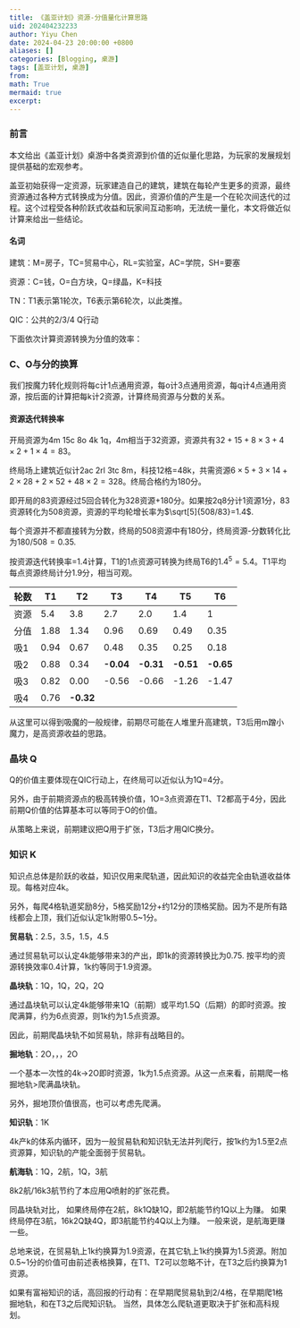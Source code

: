 ```yaml
---
title: 《盖亚计划》资源-分值量化计算思路
uid: 202404232233
author: Yiyu Chen
date: 2024-04-23 20:00:00 +0800
aliases: []
categories: [Blogging, 桌游]
tags: [盖亚计划, 桌游]
from: 
math: True
mermaid: true
excerpt: 
---
```


### 前言
本文给出《盖亚计划》桌游中各类资源到价值的近似量化思路，为玩家的发展规划提供基础的宏观参考。

盖亚初始获得一定资源，玩家建造自己的建筑，建筑在每轮产生更多的资源，最终资源通过各种方式转换成为分值。因此，资源价值的产生是一个在轮次间迭代的过程。这个过程受各种阶跃式收益和玩家间互动影响，无法统一量化，本文将做近似计算来给出一些结论。

#### 名词
建筑：M=房子，TC=贸易中心，RL=实验室，AC=学院，SH=要塞

资源：C=钱，O=白方块，Q=绿晶，K=科技

TN：T1表示第1轮次，T6表示第6轮次，以此类推。

QIC：公共的2/3/4 Q行动

下面依次计算资源转换为分值的效率：

### C、O与分的换算
我们按魔力转化规则将每c计1点通用资源，每o计3点通用资源，每q计4点通用资源，按后面的计算把每k计2资源，计算终局资源与分数的关系。

#### 资源迭代转换率
开局资源为4m 15c 8o 4k 1q，4m相当于32资源，资源共有$32+15+8 \times 3+4 \times 2+1 \times 4=83$。

终局场上建筑近似计2ac 2rl 3tc 8m，科技12格=48k，共需资源$6 \times 5+3 \times 14+2 \times 28+2 \times 52+48 \times 2=328$。终局合格约为180分。

即开局的83资源经过5回合转化为328资源+180分。如果按2q8分计1资源1分，83资源转化为508资源，资源的平均轮增长率为$\sqrt[5]{508/83}=1.4$.

每个资源并不都直接转为分数，终局的508资源中有180分，终局资源-分数转化比为$180/508=0.35$.

按资源迭代转换率=1.4计算，T1的1点资源可转换为终局T6的$1.4^5=5.4$。T1平均每点资源终局计分1.9分，相当可观。

| 轮数  | T1   | T2        | T3        | T4        | T5        | T6        |
| --- | ---- | --------- | --------- | --------- | --------- | --------- |
| 资源  | 5.4  | 3.8       | 2.7       | 2.0       | 1.4       | 1         |
| 分值  | 1.88 | 1.34      | 0.96      | 0.69      | 0.49      | 0.35      |
| 吸1  | 0.94 | 0.67      | 0.48      | 0.35      | 0.25      | 0.18      |
| 吸2  | 0.88 | 0.34      | **-0.04** | **-0.31** | **-0.51** | **-0.65** |
| 吸3  | 0.82 | 0.00      | -0.56     | -0.66     | -1.26     | -1.47     |
| 吸4  | 0.76 | **-0.32** |           |           |           |           |

从这里可以得到吸魔的一般规律，前期尽可能在人堆里升高建筑，T3后用m蹭小魔力，是高资源收益的思路。

### 晶块 Q
Q的价值主要体现在QIC行动上，在终局可以近似认为1Q=4分。

另外，由于前期资源点的极高转换价值，1O=3点资源在T1、T2都高于4分，因此前期Q价值的估算基本可以等同于O的价值。

从策略上来说，前期建议把Q用于扩张，T3后才用QIC换分。

### 知识 K
知识点总体是阶跃的收益，知识仅用来爬轨道，因此知识的收益完全由轨道收益体现。每格对应4k。

另外，每爬4格轨道奖励8分，5格奖励12分+约12分的顶格奖励。因为不是所有路线都会上顶，我们近似认定1k附带0.5~1分。

**贸易轨**：2.5，3.5，1.5，4.5

通过贸易轨可以认定4k能够带来3的产出，即1k的资源转换比为0.75. 按平均的资源转换效率0.4计算，1k约等同于1.9资源。

**晶块轨**：1Q，1Q，2Q，2Q

通过晶块轨可以认定4k能够带来1Q（前期）或平均1.5Q（后期）的即时资源。按爬满算，约为6点资源，则1k约为1.5点资源。

因此，前期爬晶块轨不如贸易轨，除非有战略目的。

**掘地轨**：2O，，，2O

一个基本一次性的4k->2O即时资源，1k为1.5点资源。从这一点来看，前期爬一格掘地轨>爬满晶块轨。

另外，掘地顶价值很高，也可以考虑先爬满。

**知识轨**：1K

4k产k的体系内循环，因为一般贸易轨和知识轨无法并列爬行，按1k约为1.5至2点资源算，知识轨的产能全面弱于贸易轨。

**航海轨**：1Q，2航，1Q，3航

8k2航/16k3航节约了本应用Q喷射的扩张花费。

同晶块轨对比，
如果终局停在2航，8k1Q缺1Q，即2航能节约1Q以上为赚。
如果终局停在3航，16k2Q缺4Q，即3航能节约4Q以上为赚。
一般来说，是航海更赚一些。

总地来说，在贸易轨上1k约换算为1.9资源，在其它轨上1k约换算为1.5资源。附加0.5~1分的价值可由前述表格换算，在T1、T2可以忽略不计，在T3之后约换算为1资源。

如果有富裕知识的话，高回报的行动有：在早期爬贸易轨到2/4格，在早期爬1格掘地轨，和在T3之后爬知识轨。
当然，具体怎么爬轨道更取决于扩张和高科规划。
